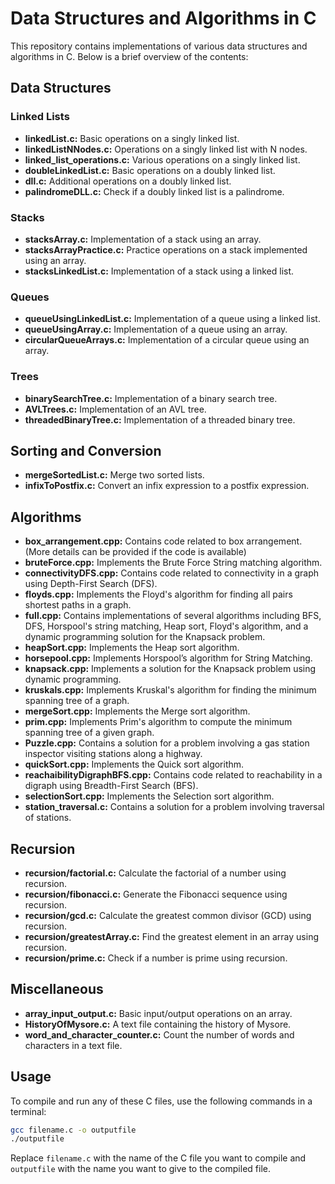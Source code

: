 # Data Structures and Algorithms in C

This repository contains implementations of various data structures and algorithms in C. Below is a brief overview of the contents:

## Data Structures

### Linked Lists
- **linkedList.c:** Basic operations on a singly linked list.
- **linkedListNNodes.c:** Operations on a singly linked list with N nodes.
- **linked_list_operations.c:** Various operations on a singly linked list.
- **doubleLinkedList.c:** Basic operations on a doubly linked list.
- **dll.c:** Additional operations on a doubly linked list.
- **palindromeDLL.c:** Check if a doubly linked list is a palindrome.

### Stacks
- **stacksArray.c:** Implementation of a stack using an array.
- **stacksArrayPractice.c:** Practice operations on a stack implemented using an array.
- **stacksLinkedList.c:** Implementation of a stack using a linked list.

### Queues
- **queueUsingLinkedList.c:** Implementation of a queue using a linked list.
- **queueUsingArray.c:** Implementation of a queue using an array.
- **circularQueueArrays.c:** Implementation of a circular queue using an array.

### Trees
- **binarySearchTree.c:** Implementation of a binary search tree.
- **AVLTrees.c:** Implementation of an AVL tree.
- **threadedBinaryTree.c:** Implementation of a threaded binary tree.

## Sorting and Conversion
- **mergeSortedList.c:** Merge two sorted lists.
- **infixToPostfix.c:** Convert an infix expression to a postfix expression.

## Algorithms

- **box_arrangement.cpp:** Contains code related to box arrangement. (More details can be provided if the code is available)
- **bruteForce.cpp:** Implements the Brute Force String matching algorithm.
- **connectivityDFS.cpp:** Contains code related to connectivity in a graph using Depth-First Search (DFS).
- **floyds.cpp:** Implements the Floyd's algorithm for finding all pairs shortest paths in a graph.
- **full.cpp:** Contains implementations of several algorithms including BFS, DFS, Horspool's string matching, Heap sort, Floyd's algorithm, and a dynamic programming solution for the Knapsack problem.
- **heapSort.cpp:** Implements the Heap sort algorithm.
- **horsepool.cpp:** Implements Horspool’s algorithm for String Matching.
- **knapsack.cpp:** Implements a solution for the Knapsack problem using dynamic programming.
- **kruskals.cpp:** Implements Kruskal's algorithm for finding the minimum spanning tree of a graph.
- **mergeSort.cpp:** Implements the Merge sort algorithm.
- **prim.cpp:** Implements Prim's algorithm to compute the minimum spanning tree of a given graph.
- **Puzzle.cpp:** Contains a solution for a problem involving a gas station inspector visiting stations along a highway.
- **quickSort.cpp:** Implements the Quick sort algorithm.
- **reachaibilityDigraphBFS.cpp:** Contains code related to reachability in a digraph using Breadth-First Search (BFS).
- **selectionSort.cpp:** Implements the Selection sort algorithm.
- **station_traversal.c:** Contains a solution for a problem involving traversal of stations.

## Recursion
- **recursion/factorial.c:** Calculate the factorial of a number using recursion.
- **recursion/fibonacci.c:** Generate the Fibonacci sequence using recursion.
- **recursion/gcd.c:** Calculate the greatest common divisor (GCD) using recursion.
- **recursion/greatestArray.c:** Find the greatest element in an array using recursion.
- **recursion/prime.c:** Check if a number is prime using recursion.

## Miscellaneous
- **array_input_output.c:** Basic input/output operations on an array.
- **HistoryOfMysore.c:** A text file containing the history of Mysore.
- **word_and_character_counter.c:** Count the number of words and characters in a text file.

## Usage
To compile and run any of these C files, use the following commands in a terminal:

```bash
gcc filename.c -o outputfile
./outputfile
```

Replace `filename.c` with the name of the C file you want to compile and `outputfile` with the name you want to give to the compiled file.

